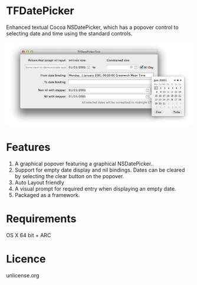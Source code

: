TFDatePicker
============

Enhanced textual Cocoa NSDatePicker, which has a popover control to selecting date and time using the standard controls.

![Alt text](documents/TFDatePicker.png)

Features
============

1. A graphical popover featuring a graphical NSDatePicker..
1. Support for empty date display and nil bindings. Dates can be cleared by selecting the clear button on the popover.
1. Auto Layout friendly
1. A visual prompt for required entry when displaying an empty date.
1. Packaged as a framework.

Requirements
============

OS X 64 bit + ARC

Licence
=========

unlicense.org
